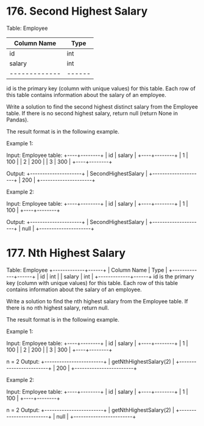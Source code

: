 # 176. Second Highest Salary

Table: Employee

| Column Name | Type |
|-------------|------|
| id          | int  |
| salary      | int  |
|-------------|------|
id is the primary key (column with unique values) for this table.
Each row of this table contains information about the salary of an employee.
 

Write a solution to find the second highest distinct salary from the Employee table. If there is no second highest salary, return null (return None in Pandas).

The result format is in the following example.


Example 1:

Input: 
Employee table:
+----+--------+
| id | salary |
+----+--------+
| 1  | 100    |
| 2  | 200    |
| 3  | 300    |
+----+--------+

Output: 
+---------------------+
| SecondHighestSalary |
+---------------------+
| 200                 |
+---------------------+

Example 2:

Input: 
Employee table:
+----+--------+
| id | salary |
+----+--------+
| 1  | 100    |
+----+--------+

Output: 
+---------------------+
| SecondHighestSalary |
+---------------------+
| null                |
+---------------------+










# 177. Nth Highest Salary

Table: Employee
+-------------+------+
| Column Name | Type |
+-------------+------+
| id          | int  |
| salary      | int  |
+-------------+------+
id is the primary key (column with unique values) for this table.
Each row of this table contains information about the salary of an employee.
 

Write a solution to find the nth highest salary from the Employee table. If there is no nth highest salary, return null.

The result format is in the following example.

 

Example 1:

Input: 
Employee table:
+----+--------+
| id | salary |
+----+--------+
| 1  | 100    |
| 2  | 200    |
| 3  | 300    |
+----+--------+

n = 2
Output: 
+------------------------+
| getNthHighestSalary(2) |
+------------------------+
| 200                    |
+------------------------+


Example 2:

Input: 
Employee table:
+----+--------+
| id | salary |
+----+--------+
| 1  | 100    |
+----+--------+

n = 2
Output: 
+------------------------+
| getNthHighestSalary(2) |
+------------------------+
| null                   |
+------------------------+
